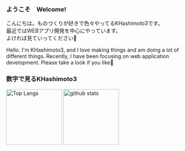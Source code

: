 ### ようこそ　Welcome!
こんにちは。ものづくりが好きで色々やってるKHashimoto3です。  
最近ではWEBアプリ開発を中心にやっています。  
よければ見ていってください👀  
  
Hello. I'm KHashimoto3, and I love making things and am doing a lot of different things.
Recently, I have been focusing on web application development.
Please take a look if you like👀

### 数字で見るKHashimoto3
<p align="left"> 
  <img alt="Top Langs" height="150px" src="https://github-readme-stats.vercel.app/api/top-langs/?username=KHashimoto3&layout=compact&show_icons=true&theme=onedark" />
  <img alt="github stats" height="150px" src="https://github-readme-stats.vercel.app/api?username=KHashimoto3&theme=onedark&show_icons=ture" />
</p>


<!--
**KHashimoto3/KHashimoto3** is a ✨ _special_ ✨ repository because its `README.md` (this file) appears on your GitHub profile.

Here are some ideas to get you started:

- 🔭 I’m currently working on ...
- 🌱 I’m currently learning ...
- 👯 I’m looking to collaborate on ...
- 🤔 I’m looking for help with ...
- 💬 Ask me about ...
- 📫 How to reach me: ...
- 😄 Pronouns: ...
- ⚡ Fun fact: ...
-->
